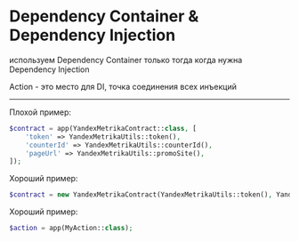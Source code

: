 # Dependency Container & Dependency Injection

используем Dependency Container только тогда когда нужна Dependency Injection

Action - это место для DI, точка соединения всех инъекций

---

Плохой пример:
```php
$contract = app(YandexMetrikaContract::class, [
    'token' => YandexMetrikaUtils::token(),
    'counterId' => YandexMetrikaUtils::counterId(),
    'pageUrl' => YandexMetrikaUtils::promoSite(),
]);
```

Хороший пример:
```php
$contract = new YandexMetrikaContract(YandexMetrikaUtils::token(), YandexMetrikaUtils::counterId(), YandexMetrikaUtils::promoSite());
```


Хороший пример:
```php
$action = app(MyAction::class);
```

